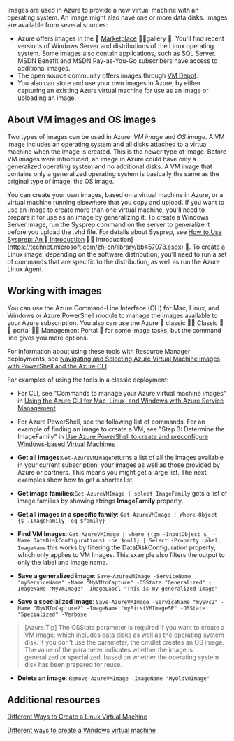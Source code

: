 

Images are used in Azure to provide a new virtual machine with an operating system. An image might also have one or more data disks. Images are available from several sources:

-	Azure offers images in the  [Marketplace](https://azure.microsoft.com/gallery/virtual-machines/)  gallery . You'll find recent versions of Windows Server and distributions of the Linux operating system. Some images also contain applications, such as SQL Server. MSDN Benefit and MSDN Pay-as-You-Go subscribers have access to additional images.
-	The open source community offers images through [VM Depot](http://vmdepot.msopentech.com/List/Index).
-	You also can store and use your own images in Azure, by either capturing an existing Azure virtual machine for use as an image or uploading an image.

## About VM images and OS images

Two types of images can be used in Azure: *VM image* and *OS image*. A VM image includes an operating system and all disks attached to a virtual machine when the image is created. This is the newer type of image. Before VM images were introduced, an image in Azure could have only a generalized operating system and no additional disks. A VM image that contains only a generalized operating system is basically the same as the original type of image, the OS image.

You can create your own images, based on a virtual machine in Azure, or a virtual machine running elsewhere that you copy and upload. If you want to use an image to create more than one virtual machine, you'll need to prepare it for use as an image by generalizing it. To create a Windows Server image, run the Sysprep command on the server to generalize it before you upload the .vhd file. For details about Sysprep, see [How to Use Sysprep: An  Introduction](https://technet.microsoft.com/en-us/library/bb457073.aspx)  Introduction](https://technet.microsoft.com/zh-cn/library/bb457073.aspx) . To create a Linux image, depending on the software distribution, you'll need to run a set of commands that are specific to the distribution, as well as run the Azure Linux Agent.

## Working with images

You can use the Azure Command-Line Interface (CLI) for Mac, Linux, and Windows or Azure PowerShell module to manage the images available to your Azure subscription. You also can use the Azure  classic  Classic   portal  Management Portal  for some image tasks, but the command line gives you more options.

For information about using these tools with Resource Manager deployments, see [Navigating and Selecting Azure Virtual Machine images with PowerShell and the Azure CLI](/documentation/articles/virtual-machines-linux-cli-ps-findimage/).

For examples of using the tools in a classic deployment:

- For CLI, see "Commands to manage your Azure virtual machine images" in [Using the Azure CLI for Mac, Linux, and Windows with Azure Service Management](/documentation/articles/virtual-machines-command-line-tools/)
- For Azure PowerShell, see the following list of commands. For an example of finding an image to create a VM, see "Step 3: Determine the ImageFamily" in [Use Azure PowerShell to create and preconfigure Windows-based Virtual Machines](/documentation/articles/virtual-machines-windows-classic-create-powershell/)

-	**Get all images**:`Get-AzureVMImage`returns a list of all the images available in your current subscription: your images as well as those provided by Azure or partners. This means you might get a large list. The next examples show how to get a shorter list.
-	**Get image families**:`Get-AzureVMImage | select ImageFamily` gets a list of image families by showing strings **ImageFamily** property.
-	**Get all images in a specific family**: `Get-AzureVMImage | Where-Object {$_.ImageFamily -eq $family}`
-	**Find VM Images**: `Get-AzureVMImage | where {(gm -InputObject $_ -Name DataDiskConfigurations) -ne $null} | Select -Property Label, ImageName` this works by filtering the DataDiskConfiguration property, which only applies to VM Images. This example also filters the output to only the label and image name.
-	**Save a generalized image**: `Save-AzureVMImage -ServiceName "myServiceName" -Name "MyVMtoCapture" -OSState "Generalized" -ImageName "MyVmImage" -ImageLabel "This is my generalized image"`
-	**Save a specialized image**: `Save-AzureVMImage -ServiceName "mySvc2" -Name "MyVMToCapture2" -ImageName "myFirstVMImageSP" -OSState "Specialized" -Verbose`
>[Azure.Tip] The OSState parameter is required if you want to create a VM image, which includes data disks as well as the operating system disk. If you don't use the parameter, the cmdlet creates an OS image. The value of the parameter indicates whether the image is generalized or specialized, based on whether the operating system disk has been prepared for reuse.
-	**Delete an image**: `Remove-AzureVMImage -ImageName "MyOldVmImage"`


## Additional resources

[Different Ways to Create a Linux Virtual Machine](/documentation/articles/virtual-machines-linux-creation-choices/)

[Different ways to create a Windows virtual machine](/documentation/articles/virtual-machines-windows-creation-choices/)

